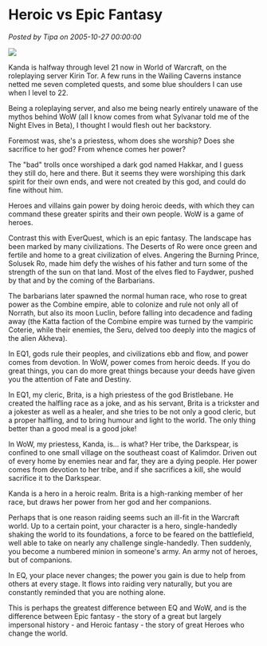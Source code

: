 # Heroic vs Epic Fantasy

*Posted by Tipa on 2005-10-27 00:00:00*

![](../../../images/kanda21.jpg)

Kanda is halfway through level 21 now in World of Warcraft, on the roleplaying server Kirin Tor. A few runs in the Wailing Caverns instance netted me seven completed quests, and some blue shoulders I can use when I level to 22.

Being a roleplaying server, and also me being nearly entirely unaware of the mythos behind WoW (all I know comes from what Sylvanar told me of the Night Elves in Beta), I thought I would flesh out her backstory.

Foremost was, she's a priestess, whom does she worship? Does she sacrifice to her god? From whence comes her power?

The "bad" trolls once worshiped a dark god named Hakkar, and I guess they still do, here and there. But it seems they were worshiping this dark spirit for their own ends, and were not created by this god, and could do fine without him.

Heroes and villains gain power by doing heroic deeds, with which they can command these greater spirits and their own people. WoW is a game of heroes.

Contrast this with EverQuest, which is an epic fantasy. The landscape has been marked by many civilizations. The Deserts of Ro were once green and fertile and home to a great civilization of elves. Angering the Burning Prince, Solusek Ro, made him defy the wishes of his father and turn some of the strength of the sun on that land. Most of the elves fled to Faydwer, pushed by that and by the coming of the Barbarians.

The barbarians later spawned the normal human race, who rose to great power as the Combine empire, able to colonize and rule not only all of Norrath, but also its moon Luclin, before falling into decadence and fading away (the Katta faction of the Combine empire was turned by the vampiric Coterie, while their enemies, the Seru, delved too deeply into the magics of the alien Akheva).

In EQ1, gods rule their peoples, and civilizations ebb and flow, and power comes from devotion. In WoW, power comes from heroic deeds. If you do great things, you can do more great things because your deeds have given you the attention of Fate and Destiny.

In EQ1, my cleric, Brita, is a high priestess of the god Bristlebane. He created the halfling race as a joke, and as his servant, Brita is a trickster and a jokester as well as a healer, and she tries to be not only a good cleric, but a proper halfling, and to bring humour and light to the world. The only thing better than a good meal is a good joke!

In WoW, my priestess, Kanda, is... is what? Her tribe, the Darkspear, is confined to one small village on the southeast coast of Kalimdor. Driven out of every home by enemies near and far, they are a dying people. Her power comes from devotion to her tribe, and if she sacrifices a kill, she would sacrifice it to the Darkspear.

Kanda is a hero in a heroic realm. Brita is a high-ranking member of her race, but draws her power from her god and her companions.

Perhaps that is one reason raiding seems such an ill-fit in the Warcraft world. Up to a certain point, your character is a hero, single-handedly shaking the world to its foundations, a force to be feared on the battlefield, well able to take on nearly any challenge single-handedly. Then suddenly, you become a numbered minion in someone's army. An army not of heroes, but of companions.

In EQ, your place never changes; the power you gain is due to help from others at every stage. It flows into raiding very naturally, but you are constantly reminded that you are nothing alone.

This is perhaps the greatest difference between EQ and WoW, and is the difference between Epic fantasy - the story of a great but largely impersonal history - and Heroic fantasy - the story of great Heroes who change the world.
